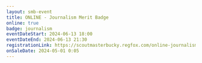 ```yaml
---
layout: smb-event
title: ONLINE - Journalism Merit Badge
online: true
badge: journalism
eventDateStart: 2024-06-13 18:00
eventDateEnd: 2024-06-13 21:30
registrationLink: https://scoutmasterbucky.regfox.com/online-journalism-merit-badge-2024-06-13pm
onSaleDate: 2024-05-01 0:05
---
```

